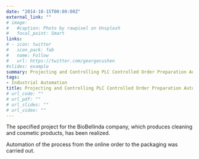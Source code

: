 ```yaml
---
date: "2014-10-15T00:00:00Z"
external_link: ""
# image:
#   #caption: Photo by rawpixel on Unsplash
#   focal_point: Smart
links:
# - icon: twitter
#   icon_pack: fab
#   name: Follow
#   url: https://twitter.com/georgecushen
#slides: example
summary: Projecting and Controlling PLC Controlled Order Preparation Automation with SCADA Interface
tags:
- Industrial Automation
title: Projecting and Controlling PLC Controlled Order Preparation Automation with SCADA Interface
# url_code: ""
# url_pdf: ""
# url_slides: ""
# url_video: ""
---
```

The specified project for the BioBellinda company, which produces cleaning and cosmetic products, has been realized.

Automation of the process from the online order to the packaging was carried out.

